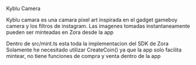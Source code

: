 Kyblu Camera

Kyblu camara es una camara pixel art inspirada en el gadget gameboy camera y los filtros de instagram.
Las imagenes tomadas instantaneamente pueden ser minteadas en Zora desde la app


Dentro de src/mint.ts esta toda la implementacion del SDK de Zora
Solamente he necesitado utilizar CreateCoin() ya que la app solo facilita mintear, no tiene funciones de compra y venta dentro de la app


